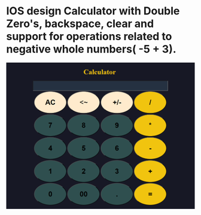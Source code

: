 # IOS design Calculator with **Double Zero's**, **backspace**, **clear** and support for operations related to **negative whole numbers**( -5 + 3). 

![Alt calculator design](https://github.com/Archit-Diwedi16/calculator/blob/main/calculator.png)
